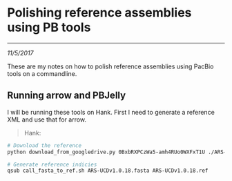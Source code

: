 # Polishing reference assemblies using PB tools
---
*11/5/2017*

These are my notes on how to polish reference assemblies using PacBio tools on a commandline.


## Running arrow and PBJelly

I will be running these tools on Hank. First I need to generate a reference XML and use that for arrow. 

> Hank:

```bash
# Download the reference
python download_from_googledrive.py 0BxbRXPCzWa5-amh4RUo0WXFxT1U ./ARS-UCDv1.0.18.fasta.gz

# Generate reference indicies
qsub call_fasta_to_ref.sh ARS-UCDv1.0.18.fasta ARS-UCDv1.0.18.ref
